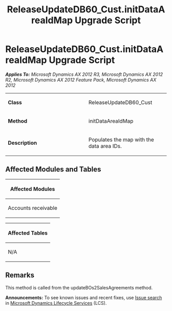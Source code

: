 ﻿---
title: ReleaseUpdateDB60_Cust.initDataAreaIdMap Upgrade Script
TOCTitle: ReleaseUpdateDB60_Cust.initDataAreaIdMap Upgrade Script
ms:assetid: 11937e03-1224-1683-910e-93e277544a67
ms:mtpsurl: https://msdn.microsoft.com/en-us/library/JJ735804(v=AX.60)
ms:contentKeyID: 49706713
ms.date: 05/18/2015
mtps_version: v=AX.60
---

# ReleaseUpdateDB60\_Cust.initDataAreaIdMap Upgrade Script 


_**Applies To:** Microsoft Dynamics AX 2012 R3, Microsoft Dynamics AX 2012 R2, Microsoft Dynamics AX 2012 Feature Pack, Microsoft Dynamics AX 2012_

<table>
<colgroup>
<col style="width: 50%" />
<col style="width: 50%" />
</colgroup>
<tbody>
<tr class="odd">
<td><p><strong>Class</strong></p></td>
<td><p>ReleaseUpdateDB60_Cust</p></td>
</tr>
<tr class="even">
<td><p><strong>Method</strong></p></td>
<td><p>initDataAreaIdMap</p></td>
</tr>
<tr class="odd">
<td><p><strong>Description</strong></p></td>
<td><p>Populates the map with the data area IDs.</p></td>
</tr>
</tbody>
</table>


## Affected Modules and Tables

<table>
<colgroup>
<col style="width: 100%" />
</colgroup>
<thead>
<tr class="header">
<th><p>Affected Modules</p></th>
</tr>
</thead>
<tbody>
<tr class="odd">
<td><p>Accounts receivable</p></td>
</tr>
</tbody>
</table>


<table>
<colgroup>
<col style="width: 100%" />
</colgroup>
<thead>
<tr class="header">
<th><p>Affected Tables</p></th>
</tr>
</thead>
<tbody>
<tr class="odd">
<td><p>N/A</p></td>
</tr>
</tbody>
</table>


## Remarks

This method is called from the updateBOs2SalesAgreements method.

  
**Announcements:** To see known issues and recent fixes, use [Issue search](http://go.microsoft.com/fwlink/?linkid=389258) in [Microsoft Dynamics Lifecycle Services](http://go.microsoft.com/fwlink/?linkid=306505) (LCS).


